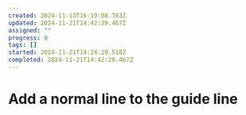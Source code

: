 ```yaml
---
created: 2024-11-13T16:19:08.783Z
updated: 2024-11-21T14:42:29.467Z
assigned: ""
progress: 0
tags: []
started: 2024-11-21T14:24:29.518Z
completed: 2024-11-21T14:42:29.467Z
---
```


# Add a normal line to the guide line
